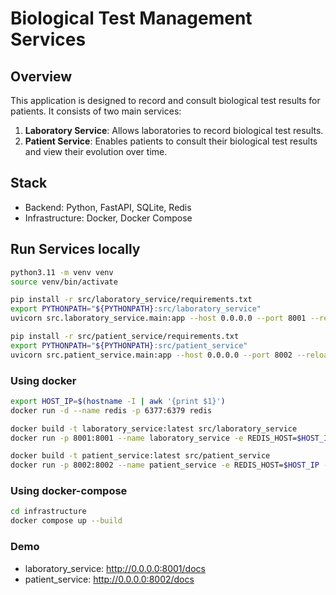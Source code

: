 # Biological Test Management Services

## Overview

This application is designed to record and consult biological test results for patients. It consists of two main services:

1. **Laboratory Service**: Allows laboratories to record biological test results.
2. **Patient Service**: Enables patients to consult their biological test results and view their evolution over time.

## Stack

- Backend: Python, FastAPI, SQLite, Redis
- Infrastructure: Docker, Docker Compose

## Run Services locally

```bash
python3.11 -m venv venv
source venv/bin/activate

pip install -r src/laboratory_service/requirements.txt
export PYTHONPATH="${PYTHONPATH}:src/laboratory_service"
uvicorn src.laboratory_service.main:app --host 0.0.0.0 --port 8001 --reload

pip install -r src/patient_service/requirements.txt
export PYTHONPATH="${PYTHONPATH}:src/patient_service"
uvicorn src.patient_service.main:app --host 0.0.0.0 --port 8002 --reload
```

### Using docker

```bash
export HOST_IP=$(hostname -I | awk '{print $1}')
docker run -d --name redis -p 6377:6379 redis

docker build -t laboratory_service:latest src/laboratory_service
docker run -p 8001:8001 --name laboratory_service -e REDIS_HOST=$HOST_IP -v $(pwd)/src/laboratory_service/bio_lab.db:/app/bio_lab.db laboratory_service:latest

docker build -t patient_service:latest src/patient_service
docker run -p 8002:8002 --name patient_service -e REDIS_HOST=$HOST_IP -v $(pwd)/src/patient_service/bio.db:/app/bio.db patient_service:latest
```

### Using docker-compose

```bash
cd infrastructure
docker compose up --build
```

### Demo

- laboratory_service: <http://0.0.0.0:8001/docs>
- patient_service: <http://0.0.0.0:8002/docs>
